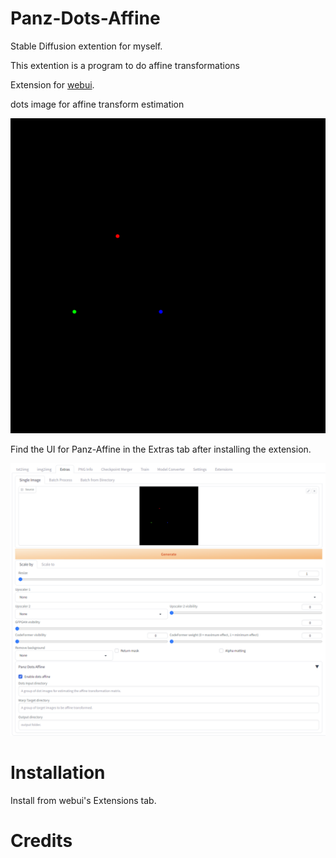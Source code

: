 # Panz-Dots-Affine

Stable Diffusion extention for myself.

This extention is a program to do affine transformations

Extension for [webui](https://github.com/AUTOMATIC1111/stable-diffusion-webui). 


dots image for affine transform estimation

![](image_077_0000.png)

Find the UI for Panz-Affine in the Extras tab after installing the extension.

![](preview.png)


# Installation

Install from webui's Extensions tab.

# Credits

